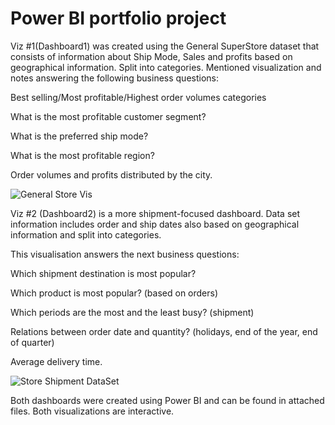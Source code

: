 # Power BI portfolio project


Viz #1(Dashboard1) was created using the General SuperStore dataset that consists of information about Ship Mode, Sales and profits based on geographical information. Split into categories. 
Mentioned visualization and notes answering the following business questions:

Best selling/Most profitable/Highest order volumes categories

What is the most profitable customer segment?

What is the preferred ship mode?

What is the most profitable region?

Order volumes and profits distributed by the city.

![General Store Vis](https://user-images.githubusercontent.com/121992590/210893094-775a9f51-833c-4f9f-b310-c47cf8736801.jpg)




Viz #2 (Dashboard2) is a more shipment-focused dashboard. Data set information includes order and ship dates also based on geographical information and split into categories. 

This visualisation answers the next business questions:

Which shipment destination is most popular?

Which product is most popular? (based on orders)

Which periods are the most and the least busy? (shipment) 

Relations between order date and quantity? (holidays, end of the year, end of quarter)

Average delivery time. 

![Store Shipment DataSet](https://user-images.githubusercontent.com/121992590/210731361-389d546e-db89-45b1-a049-eb66bbc4adc8.jpg)


Both dashboards were created using Power BI and can be found in attached files. Both visualizations are interactive. 


